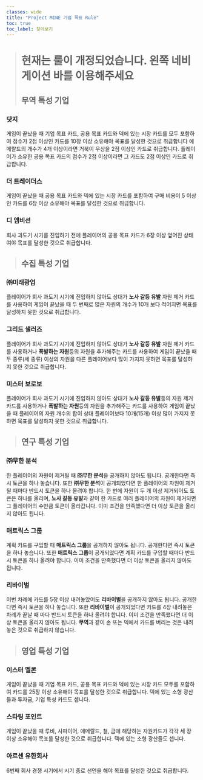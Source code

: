 ```yaml
---
classes: wide
title: "Project MINE 기업 목표 Rule"
toc: true
toc_label: 찾아보기
---
```

> # 현재는 룰이 개정되었습니다. 왼쪽 네비게이션 바를 이용해주세요
> ## 무역 특성 기업

### 닷지

게임이 끝났을 때 기업 목표 카드, 공용 목표 카드와 덱에 있는 시장 카드를 모두 포함하여 점수가 2점 이상인 카드를 10장 이상 소유해야 목표를 달성한 것으로 취급합니다 에메랄드의 개수가 4개 이상이라면 거북이 우상을 2점 이상인 카드로 취급합니다. 플레이어가 소유한 공용 목표 카드의 점수가 2점 이상이라면 그 카드도 2점 이상인 카드로 취급합니다.

### **더 트레이더스**

게임이 끝났을 때 공용 목표 카드와 덱에 있는 시장 카드를 포함하여 구매 비용이 5 이상인 카드를 6장 이상 소유해야 목표를 달성한 것으로 취급합니다.

### **디 엠비션**

회사 과도기 시기를 진입하기 전에 플레이어의 공용 목표 카드가 6장 이상 엎어진 상태여야 목표를 달성한 것으로 취급합니다.

> ## 수집 특성 기업

### ㈜미래광업

플레이어가 회사 과도기 시기에 진입하지 않아도 상대가 **노사 갈등 유발** 자원 제거 카드를 사용하여 게임이 끝났을 때 두 번째로 많은 자원의 개수가 10개 보다 적어지면 목표를 달성하지 못한 것으로 취급합니다.

### **그리드 샐러즈**

플레이어가 회사 과도기 시기에 진입하지 않아도 상대가 **노사 갈등 유발** 자원 제거 카드를 사용하거나 **폭발하는 자원**등의 자원을 추가해주는 카드를 사용하여 게임이 끝났을 때 두 종류(세 종류) 이상의 자원을 다른 플레이어보다 많이 가지지 못하면 목표를 달성하지 못한 것으로 취급합니다.

### **미스터 보로보**

플레이어가 회사 과도기 시기에 진입하지 않아도 상대가 **노사 갈등 유발**등의 자원 제거 카드를 사용하거나 **폭발하는 자원**등의 자원을 추가해주는 카드를 사용하여 게임이 끝났을 때 플레이어의 자원 개수의 합이 상대 플레이어보다 10개(15개) 이상 많이 가지지 못하면 목표를 달성하지 못한 것으로 취급합니다.

> ## 연구 특성 기업

### **㈜무한 분석**

한 플레이어의 자원이 제거될 때 **㈜무한 분석**을 공개하지 않아도 됩니다. 공개한다면 즉시 토큰을 하나 놓습니다. 또한 **㈜무한 분석**이 공개되었다면 한 플레이어의 자원이 제거될 때마다 반드시 토큰을 하나 올려야 합니다. 한 번에 자원이 두 개 이상 제거되어도 토큰은 하나를 올리며, **노사 갈등 유발**과 같이 한 카드로 여러 플레이어의 자원이 제거되면 그 플레이어의 수만큼 토큰이 올라갑니다. 이미 조건을 만족했다면 더 이상 토큰을 올리지 않아도 됩니다.

### **매트릭스 그룹**

계획 카드를 구입할 때 **매트릭스 그룹**을 공개하지 않아도 됩니다. 공개한다면 즉시 토큰을 하나 놓습니다. 또한 **매트릭스 그룹**이 공개되었다면 계획 카드를 구입할 때마다 반드시 토큰을 하나 올려야 합니다. 이미 조건을 만족했다면 더 이상 토큰을 올리지 않아도 됩니다.

### **리바이벌**

이번 차례에 카드를 5장 이상 내려놓았어도 **리바이벌**을 공개하지 않아도 됩니다. 공개한다면 즉시 토큰을 하나 놓습니다. 또한 **리바이벌**이 공개되었다면 카드를 4장 내려놓은 차례가 끝날 때 마다 반드시 토큰을 하나 올려야 합니다. 이미 조건을 만족했다면 더 이상 토큰을 올리지 않아도 됩니다. **무역**과 같이 손 또는 덱에서 카드를 버리는 것은 내려놓은 것으로 취급하지 않습니다.

> ## 영업 특성 기업

### **이스터 멜론**

게임이 끝났을 때 기업 목표 카드, 공용 목표 카드와 덱에 있는 시장 카드 모두를 포함하여 카드를 25장 이상 소유해야 목표를 달성한 것으로 취급합니다. 덱에 있는 소형 광산들과 투자금, 기업 특성 카드도 셉니다.

### **스타팅 포인트**

게임이 끝났을 때 루비, 사파이어, 에메랄드, 철, 금에 해당하는 자원카드가 각각 세 장 이상 소유해야 목표를 달성한 것으로 취급합니다. 덱에 있는 소형 광산들도 셉니다.

### **아르센 유한회사**

6번째 회사 경쟁 시기에서 시기 종료 선언을 해야 목표를 달성한 것으로 취급합니다.
